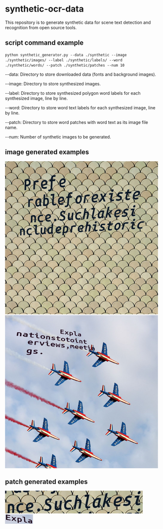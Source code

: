 # synthetic-ocr-data
This repository is to generate synthetic data for scene text detection and recognition from open source tools.

## script command example
``
python synthetic_generator.py --data ./synthetic --image ./synthetic/images/ --label ./synthetic/labels/ --word ./synthetic/words/ --patch ./synthetic/patches --num 10
``

--data: Directory to store downloaded data (fonts and background images).

--image: Directory to store synthesized images.

--label: Directory to store synthesized polygon word labels for each synthesized image, line by line.

--word: Directory to store word text labels for each synthesized image, line by line.

--patch: Directory to store word patches with word text as its image file name.

--num: Number of synthetic images to be generated.

## image generated examples
![synthetic image 1](https://github.com/liuch37/synthetic-ocr-data/blob/master/misc/image1.png)
![synthetic image 2](https://github.com/liuch37/synthetic-ocr-data/blob/master/misc/image2.png)

## patch generated examples
![synthetic patch 1](https://github.com/liuch37/synthetic-ocr-data/blob/master/misc/patch1.png)
![synthetic patch 2](https://github.com/liuch37/synthetic-ocr-data/blob/master/misc/patch2.png)
